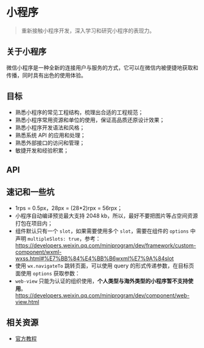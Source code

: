 # 小程序
> 重新接触小程序开发，深入学习和研究小程序的表现力。

## 关于小程序
微信小程序是一种全新的连接用户与服务的方式，它可以在微信内被便捷地获取和传播，同时具有出色的使用体验。

## 目标
- 熟悉小程序的常见工程结构，梳理出合适的工程规范；
- 熟悉小程序常用资源和单位的使用，保证高品质还原设计效果；
- 熟悉小程序开发语法和风格；
- 熟悉系统 API 的应用和处理；
- 熟悉外部接口的访问和管理；
- 敏捷开发和经验积累；

## API

## 速记和一些坑
- 1rps = 0.5px，28px = (28*2)rpx = 56rpx；
- 小程序自动编译预览最大支持 2048 kb，所以，最好不要把图片等占空间资源打包在项目内；
- 组件默认只有一个 `slot`，如果需要使用多个 `slot`，需要在组件的 `options` 中声明 `multipleSlots: true`，参考：https://developers.weixin.qq.com/miniprogram/dev/framework/custom-component/wxml-wxss.html#%E7%BB%84%E4%BB%B6wxml%E7%9A%84slot
- 使用 `wx.navigateTo` 跳转页面，可以使用 query 的形式传递参数，在目标页面使用 `options` 获取参数：
- `web-view` 只能为认证的组织使用，**个人类型与海外类型的小程序暂不支持使用**。https://developers.weixin.qq.com/miniprogram/dev/component/web-view.html

## 相关资源
- [官方教程](https://developers.weixin.qq.com/miniprogram/dev/)

